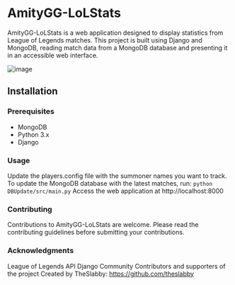 # AmityGG-LoLStats

AmityGG-LoLStats is a web application designed to display statistics from League of Legends matches. This project is built using Django and MongoDB, reading match data from a MongoDB database and presenting it in an accessible web interface.

![image](https://github.com/TheSlabby/AmityGG-LoLStats/assets/33563846/609541e8-643a-4de4-ba05-58c10e7e584e)


## Installation

### Prerequisites

- MongoDB
- Python 3.x
- Django

### Usage
Update the players.config file with the summoner names you want to track.
To update the MongoDB database with the latest matches, run:
`python DBUpdate/src/main.py`
Access the web application at http://localhost:8000

### Contributing
Contributions to AmityGG-LoLStats are welcome. Please read the contributing guidelines before submitting your contributions.

### Acknowledgments
League of Legends API
Django Community
Contributors and supporters of the project
Created by TheSlabby: https://github.com/theslabby
